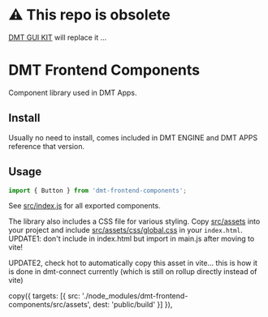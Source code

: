 # ⚠️ This repo is obsolete

[DMT GUI KIT](https://github.com/dmtsys/dmt-gui-kit) will replace it ...

# DMT Frontend Components

Component library used in DMT Apps.

## Install

Usually no need to install, comes included in DMT ENGINE and DMT APPS reference that version.

## Usage

```js
import { Button } from 'dmt-frontend-components';
```

See [src/index.js](./src/index.js) for all exported components.

The library also includes a CSS file for various styling. Copy [src/assets](./src/assets) into your project and include [src/assets/css/global.css](./src/assets/css/global.css) in your `index.html`.
UPDATE1: don't include in index.html but import in main.js after moving to vite!

UPDATE2, check hot to automatically copy this asset in vite...
this is how it is done in dmt-connect currently (which is still on rollup directly instead of vite)

copy({
  targets: [{ src: './node_modules/dmt-frontend-components/src/assets', dest: 'public/build' }]
}),
